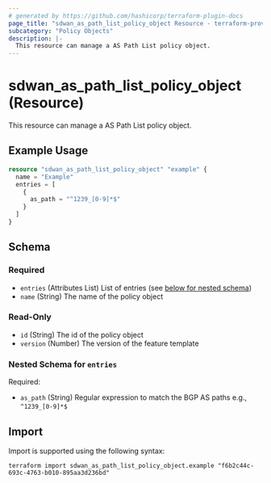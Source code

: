 ```yaml
---
# generated by https://github.com/hashicorp/terraform-plugin-docs
page_title: "sdwan_as_path_list_policy_object Resource - terraform-provider-sdwan"
subcategory: "Policy Objects"
description: |-
  This resource can manage a AS Path List policy object.
---
```


# sdwan_as_path_list_policy_object (Resource)

This resource can manage a AS Path List policy object.

## Example Usage

```terraform
resource "sdwan_as_path_list_policy_object" "example" {
  name = "Example"
  entries = [
    {
      as_path = "^1239_[0-9]*$"
    }
  ]
}
```

<!-- schema generated by tfplugindocs -->
## Schema

### Required

- `entries` (Attributes List) List of entries (see [below for nested schema](#nestedatt--entries))
- `name` (String) The name of the policy object

### Read-Only

- `id` (String) The id of the policy object
- `version` (Number) The version of the feature template

<a id="nestedatt--entries"></a>
### Nested Schema for `entries`

Required:

- `as_path` (String) Regular expression to match the BGP AS paths e.g., `^1239_[0-9]*$`

## Import

Import is supported using the following syntax:

```shell
terraform import sdwan_as_path_list_policy_object.example "f6b2c44c-693c-4763-b010-895aa3d236bd"
```
